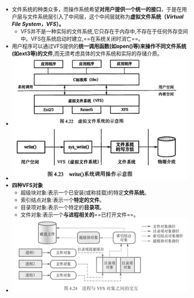 - 文件系统的种类众多，而操作系统希望**对用户提供一个统一的接口**，于是在用户层与文件系统层引入了中间层，这个中间层就称为**虚拟文件系统（_Virtual File System，VFS_）。**
	- VFS并不是一种实际的文件系统,它只存在于内存中,不存在于任何外存空间中。VFS在系统启动时建立,==在系统关闭时消亡==。
- 用户程序可以通过VFS提供的**统一调用函数(如open()等)来操作不同文件系统(如ext3等)的文件**,而无须考虑具体的文件系统和实际的存储介质。
- ![](attachments/Pasted%20image%2020221121192608.png)
- ![](attachments/Pasted%20image%2020221121192619.png)
- **四种VFS对象**
	- 超级块对象:表示一个已安装(或称挂载)的特定**文件系统**。
	- 索引结点对象:表示一个**特定的文件**。
	- 目录项对象:表示一个特定的**目录项**。
	- 文件对象:表示一个**与进程相关的**==已打开文件==。
- ![](attachments/Pasted%20image%2020221121192912.png)